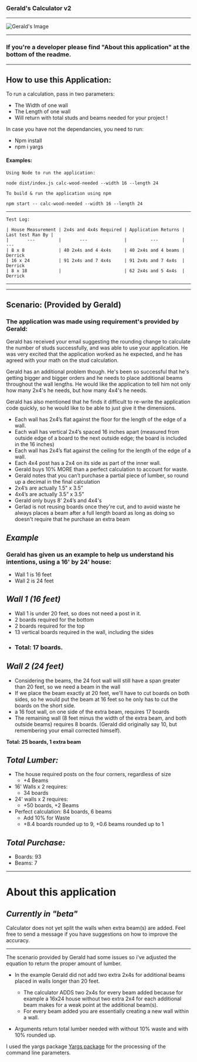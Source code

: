 ### Gerald's Calculator v2
---
![Gerald's Image]

---
### If you're a developer please find "About this application" at the bottom of the readme.
---


## **How to use this Application**:


To run a calculation, pass in two parameters:
* The Width of one wall 
* The Length of one wall 
* Will return with total studs and beams needed for your project !

In case you have not the dependancies, you need to run:
*  Npm install
*  npm i yargs

#### Examples:
```
Using Node to run the application: 

node dist/index.js calc-wood-needed --width 16 --length 24
```

```
To build & run the application using npm

npm start -- calc-wood-needed --width 16 --length 24
```
---
```
Test Log:

| House Measurement | 2x4s and 4x4s Required | Application Returns | Last test Ran By |
|       ---         |       ---              |         ---         |        ---
| 8 x 8             | 40 2x4s and 4 4x4s     | 40 2x4s and 4 beams | Derrick
| 16 x 24           | 91 2x4s and 7 4x4s     | 91 2x4s and 7 4x4s  | Derrick
| 8 x 18            |                        | 62 2x4s and 5 4x4s  | Derrick
```
---
---

## **Scenario:**  (Provided by Gerald)
### The application was made using requirement's provided by Gerald:
Gerald has received your email suggesting the rounding change to calculate the number of studs successfully, and was able to use your application. He was very excited that the application worked as he expected, and he has agreed with your math on the stud calculation.

Gerald has an additional problem though. He's been so successful that he's getting bigger and bigger orders and he needs to place additional beams throughout the wall lengths. He would like the application to tell him not only how many 2x4's he needs, but how many 4x4's he needs.

Gerald has also mentioned that he finds it difficult to re-write the application code quickly, so he would like to be able to just give it the dimensions.

*  Each wall has 2x4’s flat against the floor for the length of the edge of a wall.
*  Each wall has vertical 2x4’s spaced 16 inches apart (measured from outside edge of a board to the next outside edge; the board is included in the 16 inches)
*  Each wall has 2x4’s flat against the ceiling for the length of the edge of a wall.
*  Each 4x4 post has a 2x4 on its side as part of the inner wall.
*  Gerald buys 10% MORE than a perfect calculation to account for waste.
*  Gerald notes that you can’t purchase a partial piece of lumber, so round up a decimal in the final calculation
*  2x4’s are actually 1.5" x 3.5”
*  4x4’s are actually 3.5” x 3.5”
* Gerald only buys 8’ 2x4’s and 4x4's
*  Gerlad is not reusing boards once they're cut, and to avoid waste he always places a beam after a full length board as long as doing so doesn't require that he purchase an extra beam

## _Example_
### Gerald has given us an example to help us understand his intentions, using a 16' by 24' house:

* Wall 1 is 16 feet
* Wall 2 is 24 feet

## _Wall 1 (16 feet)_
* Wall 1 is under 20 feet, so does not need a post in it.
* 2 boards required for the bottom
* 2 boards required for the top
* 13 vertical boards required in the wall, including the sides
* ### Total: 17 boards.

## _Wall 2 (24 feet)_
* Considering the beams, the 24 foot wall will still have a span greater than 20 feet, so we need a beam in the wall
* If we place the beam exactly at 20 feet, we'll have to cut boards on both sides, so he would put the beam at 16 feet so he only has to cut the boards on the short side.
* a 16 foot wall, on one side of the extra beam, requires 17 boards
* The remaining wall (8 feet minus the width of the extra beam, and both outside beams) requires 8 boards. (Gerald did originally say 10, but remembering your email corrected himself).

**Total: 25 boards, 1 extra beam**

##  *Total Lumber:*
*  The house required posts on the four corners, regardless of size
   + +4 Beams   
* 16' Walls x 2 requires:
  +  34 boards  
* 24' walls x 2 requires:
  +  +50 boards, +2 Beams 
* Perfect calculation: 84 boards, 6 beams
  +  Add 10% for Waste
  +  +8.4 boards rounded up to 9, +0.6 beams rounded up to 1 

 ## *Total Purchase:*
* Boards: 93
* Beams: 7
---
# About this application
## *Currently in "beta"*
Calculator does not yet split the walls when extra beam(s) are added.
Feel free to send a message if you have suggestions on how to improve the accuracy. 

---

The scenario provided by Gerald had some issues so i've adjusted the equation to return the proper amount of lumber.
* In the example Gerald did not add two extra 2x4s for additional beams placed in walls longer than 20 feet.
  +  The calculator ADDS two 2x4s for every beam added because for example a 16x24 house without two extra 2x4 for each additional beam makes for a weak point at the additional beam(s).
  +  For every beam added you are essentially creating a new wall within a wall.

* Arguments return total lumber needed with without 10% waste and with 10% rounded up.



I used the yargs package [Yargs package] for the processing of the command line parameters. 

[Yargs package]: https://github.com/adam-p/markdown-here/wiki/Markdown-Cheatsheet

[Gerald's Image]: https://i.ytimg.com/vi/8kFfHnre85o/maxresdefault.jpg
